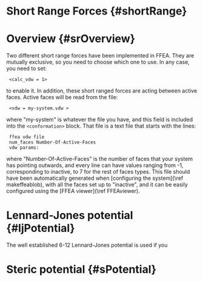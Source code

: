 

Short Range Forces {#shortRange}
================================



Overview {#srOverview}
======================


Two different short range forces have been implemented in FFEA. They are 
 mutually exclusive, so you need to choose which one to use. In any case, 
 you need to set:

     <calc_vdw = 1> 

to enable it. In addition, these short ranged forces are acting between 
 active faces. Active faces will be read from the file:

     <vdw = my-system.vdw >

where "my-system" is whatever the file you have, and this field is 
 included into the ` <conformation> ` block. That file is a text file 
 that starts with the lines:

     ffea vdw file
     num_faces Number-Of-Active-Faces
     vdw params:

where "Number-Of-Active-Faces" is the number of faces that your system has 
 pointing outwards, and every line can have values ranging from -1, 
 corresponding to inactive, to 7 for the rest of faces types. 
 This file should have been automatically generated when
  [configuring the system](\ref makeffeablob), 
 with all the faces set up to "inactive", 
 and it can be easily configured using the [FFEA viewer](\ref FFEAviewer).





Lennard-Jones potential {#ljPotential}
======================================

The well established 6-12 Lennard-Jones potential is used if you 




Steric potential {#sPotential}
==============================



